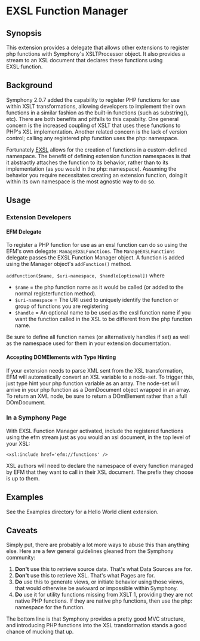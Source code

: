 # EXSL Function Manager

## Synopsis
This extension provides a delegate that allows other extensions to register php functions with Symphony's XSLTProcessor object. It also provides a stream to an XSL document that declares these functions using EXSL:function.

## Background

Symphony 2.0.7 added the capability to register PHP functions for use within XSLT transformations, allowing developers to implement their own functions in a similar fashion as the built-in functions (such as substring(), etc). There are both benefits and pitfalls to this capabilty. One general concern is the increased coupling of XSLT that uses these functions to PHP's XSL implementation. Another related concern is the lack of version control; calling any registered php function uses the php: namespace.

Fortunately [EXSL](http://exslt.org/) allows for the creation of functions in a custom-defined namespace. The benefit of defining extension function namespaces is that it abstractly attaches the function to its behavior, rather than to its implementation (as you would in the php: namespace). Assuming the behavior you require necessitates creating an extension function, doing it within its own namespace is the most agnostic way to do so. 

 
## Usage
### Extension Developers

#### EFM Delegate
To register a PHP function for use as an exsl function can do so using the EFM's own delegate: `ManageEXSLFunctions`. The `ManageEXSLFunctions` delegate passes the EXSL Function Manager object. A function is added using the Manager object's `addFunction()` method.

`addFunction($name, $uri-namespace, $handle[optional])`
where

* `$name` = the php function name as it would be called (or added to the normal registerfunction method).
* `$uri-namespace` = The URI used to uniquely identify the function or group of functions you are registering
* `$handle` = An optional name to be used as the exsl function name  if you want the function called in the XSL to be different from the php function name.

Be sure to define all function names (or alternatively handles if set) as well as the namespace used for them in your extension documentation.

#### Accepting DOMElements with Type Hinting
If your extension needs to parse XML sent from the XSL transformation, EFM will automatically convert an XSL variable to a node-set. To trigger this, just type hint your php function variable as an array. The node-set will arrive in your php function as a DomDocument object wrapped in an array. To return an XML node, be sure to return a DOmElement rather than a full DOmDocument.

### In a Symphony Page
With EXSL Function Manager activated, include the registered functions using the efm stream just as you would an xsl document, in the top level of your XSL:

	<xsl:include href='efm://functions' />

XSL authors will need to declare the namespace of every function managed by EFM that they want to call in their XSL document. The prefix they choose is up to them.

## Examples
See the Examples directory for a Hello World client extension.

## Caveats
Simply put, there are probably a lot more ways to abuse this than anything else. Here are a few general guidelines gleaned from the Symphony community:

1. **Don't** use this to retrieve source data. That's what Data Sources are for.
2. **Don't** use this to retrieve XSL. That's what Pages are for.
3. **Do** use this to generate views, or initiate behavior using those views, that would otherwise be awkward or impossible within Symphony.
4. **Do** use it for utility functions missing from XSLT 1, providing they are not native PHP functions. If they are native php functions, then use the php: namespace for the function.

The bottom line is that Symphony provides a pretty good MVC structure, and introducing PHP functions into the XSL transformation stands a good chance of mucking that up.